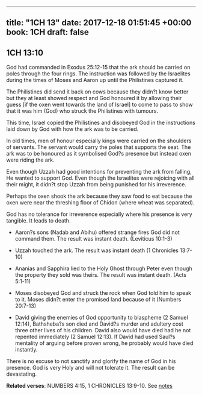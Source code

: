 
---
title: "1CH 13"
date: 2017-12-18 01:51:45 +00:00
book: 1CH
draft: false
---

## 1CH 13:10

God had commanded in Exodus 25:12-15 that the ark should be carried on poles through the four rings. The instruction was followed by the Israelites during the times of Moses and Aaron up until the Philistines captured it.

The Philistines did send it back on cows because they didn?t know better but they at least showed respect and God honoured it by allowing their guess [if the oxen went towards the land of Israel] to come to pass to show that it was him (God) who struck the Philistines with tumours.

This time, Israel copied the Philistines and disobeyed God in the instructions laid down by God with how the ark was to be carried.

In old times, men of honour especially kings were carried on the shoulders of servants. The servant would carry the poles that supports the seat. The ark was to be honoured as it symbolised God?s presence but instead oxen were riding the ark.

Even though Uzzah had good intentions for preventing the ark from falling, He wanted to support God. Even though the Israelites were rejoicing with all their might, it didn?t stop Uzzah from being punished for his irreverence.

Perhaps the oxen shook the ark because they saw food to eat because the oxen were near the threshing floor of Chidon (where wheat was separated).

God has no tolerance for irreverence especially where his presence is very tangible. It leads to death.

- Aaron?s sons (Nadab and Abihu) offered strange fires God did not command them. The result was instant death. (Leviticus 10:1-3)

- Uzzah touched the ark. The result was instant death (1 Chronicles 13:7-10)

- Ananias and Sapphira lied to the Holy Ghost through Peter even though the property they sold was theirs. The result was instant death. (Acts 5:1-11)

- Moses disobeyed God and struck the rock when God told him to speak to it. Moses didn?t enter the promised land because of it (Numbers 20:7-13)

- David giving the enemies of God opportunity to blaspheme (2 Samuel 12:14), Bathsheba?s son died and David?s murder and adultery cost three other lives of his children. David also would have died had he not repented immediately (2 Samuel 12:13). If David had used Saul?s mentality of arguing before proven wrong, he probably would have died instantly.


There is no excuse to not sanctify and glorify  the name of God in his presence. God is very Holy and will not tolerate it. The result can be devastating.

**Related verses**: NUMBERS 4:15, 1 CHRONICLES 13:9-10. See [notes](https://my.bible.com/notes/2792617141588451741)

